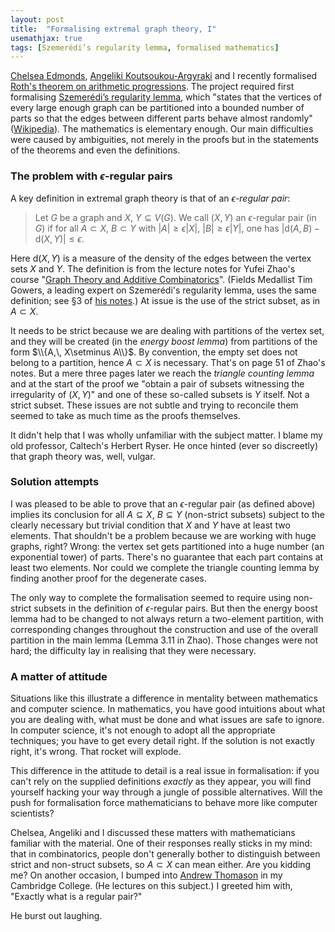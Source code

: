 ```yaml
---
layout: post
title:  "Formalising extremal graph theory, I"
usemathjax: true 
tags: [Szemerédi’s regularity lemma, formalised mathematics]
---
```


[Chelsea Edmonds](https://cledmonds.github.io), [Angeliki Koutsoukou-Argyraki](https://www.cst.cam.ac.uk/people/ak2110) and I recently formalised [Roth's theorem on arithmetic progressions](https://www.isa-afp.org/entries/Roth_Arithmetic_Progressions.html).
The project required first formalising [Szemerédi’s regularity lemma](https://www.isa-afp.org/entries/Szemeredi_Regularity.html), which "states that the vertices of every large enough graph can be partitioned into a bounded number of parts so that the edges between different parts behave almost randomly" ([Wikipedia](https://en.wikipedia.org/wiki/Szemerédi_regularity_lemma)).
The mathematics is elementary enough. Our main difficulties were caused by ambiguities, not merely in the proofs but in the statements of the theorems and even the definitions.

### The problem with $\epsilon$-regular pairs

A key definition in extremal graph theory is that of an
*$\epsilon$-regular pair*:

> Let $G$ be a graph and $X$, $Y \subseteq V(G)$. We call $(X, Y)$ an 
> $\epsilon$-regular pair (in $G$) if for all $A \subset X$, $B \subset Y$ with $|A| \geq \epsilon|X|$, $|B| \geq\epsilon|Y|$, one has
> $|\mathrm{d}(A,B) − \mathrm{d}(X,Y) | \leq \epsilon$.

Here $\mathrm{d}(X,Y)$ is a measure of the density of the edges between the vertex sets $X$ and $Y$. The definition is from the lecture notes
for Yufei Zhao's course "[Graph Theory and Additive Combinatorics](https://yufeizhao.com/gtac/)".
(Fields Medallist Tim Gowers, a leading expert on Szemerédi's regularity lemma, uses the same definition; see §3 of [his notes](https://www.dpmms.cam.ac.uk/~par31/notes/tic.pdf).)
At issue is the use of the strict subset, as in $A \subset X$.

It needs to be strict because we are dealing with partitions of the vertex set, and they will be created (in the *energy boost lemma*) from partitions of the form $\\{A,\, X\setminus A\\}$. By convention, the empty set does not belong to a partition, hence  $A \subset X$ is necessary. That's on page 51 of Zhao's notes. But a mere three pages later we reach the *triangle counting lemma* and at the start of the proof we "obtain a pair of subsets witnessing the irregularity of $(X,Y)$" and one of these so-called subsets is $Y$ itself. Not a strict subset. These issues are not subtle and trying to reconcile them seemed to take as much time as the proofs themselves. 

It didn't help that I was wholly unfamiliar with the subject matter.
I blame my old professor, Caltech's Herbert Ryser. 
He once hinted (ever so discreetly) that graph theory was, well, vulgar.

### Solution attempts

I was pleased to be able to prove that an $\epsilon$-regular pair (as defined above) implies its conclusion for all $A \subseteq X$, $B \subseteq Y$ (non-strict subsets) subject to the clearly necessary but trivial condition that $X$ and $Y$ have at least two elements.
That shouldn't be a problem because we are working with huge graphs, right? Wrong: the vertex set gets partitioned into a huge number (an exponential tower) of parts.
There's no guarantee that each part contains at least two elements. Nor could we complete the triangle counting lemma by finding another proof for the degenerate cases.

The only way to complete the formalisation seemed to require using non-strict subsets in the definition of $\epsilon$-regular pairs. But then the energy boost lemma had to be changed to not always return a two-element partition, with corresponding changes throughout the construction and use of the overall partition in the main lemma (Lemma 3.11 in Zhao). Those changes were not hard; the difficulty lay in realising that they were necessary.

### A matter of attitude

Situations like this illustrate a difference in mentality between mathematics and computer science. In mathematics, you have good intuitions about what you are dealing with, what must be done and what issues are safe to ignore. In computer science, it's not enough to adopt all the appropriate techniques; you have to get every detail right. If the solution is not exactly right, it's wrong. That rocket will explode. 

This difference in the attitude to detail is a real issue in formalisation: if you can't rely on the supplied definitions *exactly* as they appear, you will find yourself hacking your way through a jungle of possible alternatives.
Will the push for formalisation force mathematicians to behave more like computer scientists?

Chelsea, Angeliki and I discussed these matters with mathematicians familiar with the material. One of their responses really sticks in my mind: that in combinatorics, people don't generally bother to distinguish between strict and non-struct subsets, so $A \subset X$ can mean either. Are you kidding me? 
On another occasion, I bumped into [Andrew Thomason](https://www.maths.cam.ac.uk/person/agt2) in my Cambridge College. 
(He lectures on this subject.) I greeted him with, "Exactly what is a regular pair?" 

He burst out laughing.
